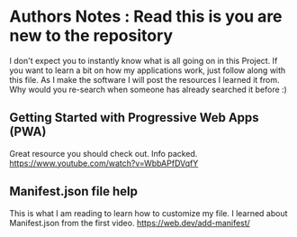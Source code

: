 # Authors Notes : Read this is you are new to the repository

I don't expect you to instantly know what is all going on in this Project. If you want to learn a bit on how my applications work, just follow along with this file. As I make the software I will post the resources I learned it from. Why would you re-search when someone has already searched it before :)

## Getting Started with Progressive Web Apps (PWA)
Great resource you should check out. Info packed.
https://www.youtube.com/watch?v=WbbAPfDVqfY

## Manifest.json file help
This is what I am reading to learn how to customize my file. I learned about Manifest.json from the first video.
https://web.dev/add-manifest/
